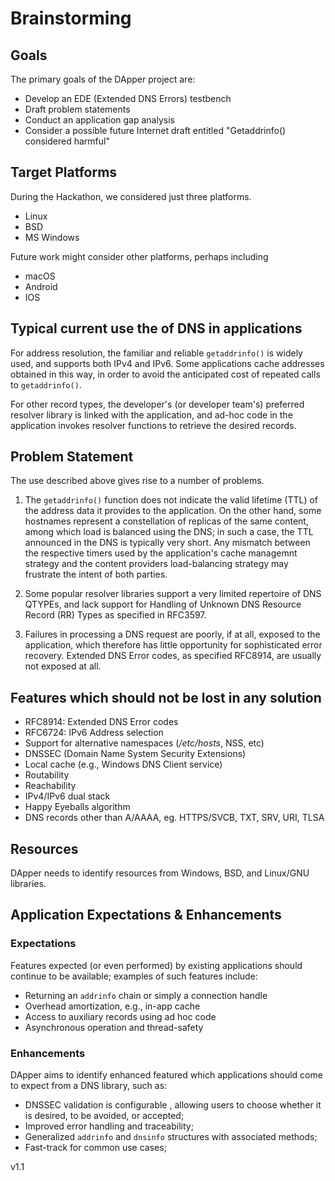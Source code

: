 # Brainstorming

## Goals

The primary goals of the DApper project are:

- Develop an EDE (Extended DNS Errors) testbench
- Draft problem statements
- Conduct an application gap analysis
- Consider a possible future Internet draft entitled 
  "Getaddrinfo() considered harmful"

## Target Platforms

During the Hackathon, we considered just three platforms.

- Linux
- BSD
- MS Windows

Future work might consider other platforms, perhaps including

- macOS
- Android
- IOS

## Typical current use the of DNS in applications

For address resolution, the familiar and reliable `getaddrinfo()` is
widely used, and supports both IPv4 and IPv6.  Some applications cache
addresses obtained in this way, in order to avoid the anticipated cost
of repeated calls to `getaddrinfo()`.

For other record types, the developer's (or developer team's)
preferred resolver library is linked with the application, and ad-hoc
code in the application invokes resolver functions to retrieve the
desired records.

## Problem Statement

The use described above gives rise to a number of problems.

1.  The `getaddrinfo()` function does not indicate the valid lifetime
    (TTL) of the address data it provides to the application. On the other
    hand, some hostnames represent a constellation of replicas of the same
    content, among which load is balanced using the DNS; in such a case,
    the TTL announced in the DNS is typically very short. Any mismatch
    between the respective timers used by the application's cache managemnt
    strategy and the content providers load-balancing strategy may
    frustrate the intent of both parties.

2.  Some popular resolver libraries support a very limited repertoire
    of DNS QTYPEs, and lack support for Handling of Unknown DNS Resource
    Record (RR) Types as specified in RFC3597.

3.  Failures in processing a DNS request are poorly, if at all, exposed
    to the application, which therefore has little opportunity for
    sophisticated error recovery.  Extended DNS Error codes, as specified
    RFC8914, are usually not exposed at all.

## Features which should not be lost in any solution

- RFC8914: Extended DNS Error codes
- RFC6724: IPv6 Address selection
- Support for alternative namespaces (*/etc/hosts*, NSS, etc)
- DNSSEC (Domain Name System Security Extensions)
- Local cache (e.g., Windows DNS Client service)
- Routability
- Reachability
- IPv4/IPv6 dual stack
- Happy Eyeballs algorithm
- DNS records other than A/AAAA, eg. HTTPS/SVCB, TXT, SRV, URI, TLSA

## Resources

DApper needs to identify resources from Windows, BSD, and Linux/GNU libraries.

## Application Expectations & Enhancements

### Expectations

Features expected (or even performed) by existing applications should continue
to be available; examples of such features include:

- Returning an `addrinfo` chain or simply a connection handle
- Overhead amortization, e.g., in-app cache
- Access to auxiliary records using ad hoc code
- Asynchronous operation and thread-safety

### Enhancements

DApper aims to identify enhanced featured which applications should
come to expect from a DNS library, such as:

- DNSSEC validation is configurable , allowing users to choose
  whether it is desired, to be avoided, or accepted;
- Improved error handling and traceability;
- Generalized `addrinfo` and `dnsinfo` structures with associated methods;
- Fast-track for common use cases;

v1.1

